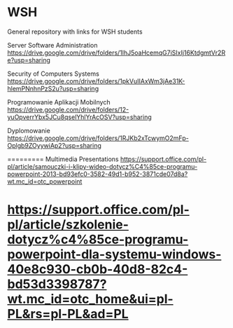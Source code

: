 # WSH
General repository with links for WSH students

Server Software Administration
https://drive.google.com/drive/folders/1lhJ5oaHcemqG7iSIxIj16KtdgmtVr2Re?usp=sharing 

Security of Computers Systems
https://drive.google.com/drive/folders/1pkVuIIAxWm3jAe31K-hlemPNnhnPzS2u?usp=sharing

Programowanie Aplikacji Mobilnych
https://drive.google.com/drive/folders/12-yuOpverrYbx5JCu8qselYhlYrAcOSV?usp=sharing

Dyplomowanie
https://drive.google.com/drive/folders/1RJKb2xTcwymO2mFp-Oplgb9ZOyywiAp2?usp=sharing

=========
Multimedia Presentations
https://support.office.com/pl-pl/article/samouczki-i-klipy-wideo-dotycz%C4%85ce-programu-powerpoint-2013-bd93efc0-3582-49d1-b952-3871cde07d8a?wt.mc_id=otc_powerpoint

https://support.office.com/pl-pl/article/szkolenie-dotycz%c4%85ce-programu-powerpoint-dla-systemu-windows-40e8c930-cb0b-40d8-82c4-bd53d3398787?wt.mc_id=otc_home&ui=pl-PL&rs=pl-PL&ad=PL
=============================================
